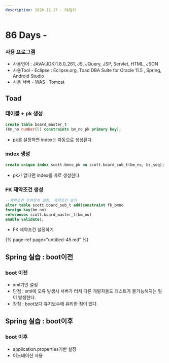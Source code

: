 ```yaml
---
description: 2020.12.17 - 86일차
---
```


# 86 Days -

### 사용 프로그램

* 사용언어 : JAVA\(JDK\)1.8.0\_261, JS, JQuery, JSP, Servlet, HTML, JSON
* 사용Tool  - Eclipse : Eclipse.org, Toad DBA Suite for Oracle 11.5 , Spring, Android Studio
* 사용 서버 - WAS : Tomcat

## Toad

### 테이블 + pk 생성

```sql
create table board_master_t
(bm_no number(5) constraints bm_no_pk primary key);
```

* pk를 설정하면 index는 자동으로 생성된다.

### index 생성

```sql
create unique index scott.bmno_pk on scott.board_sub_t(bm_no, bs_seq);
```

* pk가 없다면 index를 따로 생성한다.

### FK 제약조건 생성

```sql
--제약조건 안전장치 설정, 제약조건 넣기
alter table scott.board_sub_t add(constraint fk_bmno
foreign key(bm_no)
references scott.board_master_t(bm_no)
enable validate);
```

* FK 제약조건 설정하기

{% page-ref page="untitled-45.md" %}

## Spring 실습 : boot이전

### boot 이전

* xml기반 설정
* 단점 : xml에 오류 발생시 서버가 터져 다른 개발자들도 테스트가 불가능해지는 일이 발생한다.
* 장점 : boot보다 유지보수에 유리한 점이 있다.

## Spring 실습 : boot이후

### boot 이후

* application.properties기반 설정
* 어노테이션 사용

